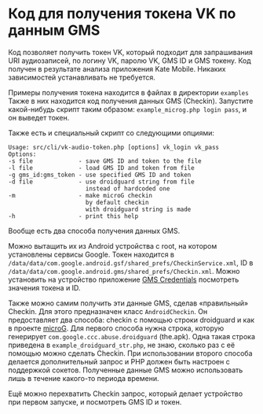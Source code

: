 # Код для получения токена VK по данным GMS

Код позволяет получить токен VK, который подходит для запрашивания URI аудиозаписей, по логину VK, паролю VK, GMS ID и GMS токену. Код получен в результате анализа приложения Kate Mobile. Никаких зависимостей устанавливать не требуется.

Примеры получения токена находится в файлах в директории `examples` Также в них находится код получения данных GMS (Checkin). Запустите какой-нибудь скрипт таким образом: `example_microg.php login pass`, и он выведет токен.

Также есть и специальный скрипт со следующими опциями:
```
Usage: src/cli/vk-audio-token.php [options] vk_login vk_pass
Options:
-s file             - save GMS ID and token to the file
-l file             - load GMS ID and token from file
-g gms_id:gms_token - use specified GMS ID and token
-d file             - use droidguard string from file
                      instead of hardcoded one
-m                  - make microG checkin
                      by default checkin
                      with droidguard string is made
-h                  - print this help
```

Вообще есть два способа получения данных GMS. 

Можно вытащить их из Android устройства с root, на котором установлены сервисы Google. Токен находится в `/data/data/com.google.android.gsf/shared_prefs/CheckinService.xml`, ID в `/data/data/com.google.android.gms/shared_prefs/Checkin.xml`. Можно установить на устройство приложение [GMS Credentials](https://github.com/vodka2/gms-credentials) посмотреть значения токена и ID.

Также можно самим получить эти данные GMS, сделав «правильный» Checkin. Для этого предназначен класс `AndroidCheckin`. Он предоставляет два способа: checkin с помощью строки droidguard и как в проекте [microG](https://github.com/microg). Для первого способа нужна строка, которую генерирует `com.google.ccc.abuse.droidguard` (the.apk). Одна такая строка приведена в `example_droidguard_str.php`, не знаю, сколько раз с её помощью можно сделать Checkin. При использовании второго способа делается дополнительный запрос и PHP должен быть настроен с поддержкой сокетов. Полученные данные GMS можно использовать лишь в течение какого-то периода времени.

Ещё можно перехватить Checkin запрос, который делает устройство при первом запуске, и посмотреть GMS ID и токен.